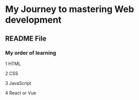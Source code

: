 

# My Journey to mastering Web development

## README File

### My order of learning

1 HTML

2 CSS

3 JavaScript

4 React or Vue


